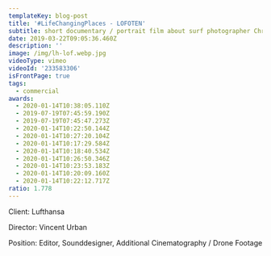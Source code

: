 ```yaml
---
templateKey: blog-post
title: '#LifeChangingPlaces - LOFOTEN'
subtitle: short documentary / portrait film about surf photographer Chris Burkhard
date: 2019-03-22T09:05:36.460Z
description: ''
image: /img/lh-lof.webp.jpg
videoType: vimeo
videoId: '233583306'
isFrontPage: true
tags:
  - commercial
awards:
  - 2020-01-14T10:38:05.110Z
  - 2019-07-19T07:45:59.190Z
  - 2019-07-19T07:45:47.273Z
  - 2020-01-14T10:22:50.144Z
  - 2020-01-14T10:27:20.104Z
  - 2020-01-14T10:17:29.584Z
  - 2020-01-14T10:18:40.534Z
  - 2020-01-14T10:26:50.346Z
  - 2020-01-14T10:23:53.183Z
  - 2020-01-14T10:20:09.160Z
  - 2020-01-14T10:22:12.717Z
ratio: 1.778
---
```

Client: Lufthansa

Director: Vincent Urban

Position: Editor, Sounddesigner, Additional Cinematography / Drone Footage
